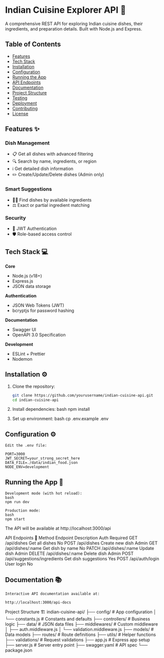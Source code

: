 # Indian Cuisine Explorer API 🍛

A comprehensive REST API for exploring Indian cuisine dishes, their ingredients, and preparation details. Built with Node.js and Express.

## Table of Contents
- [Features](#features)
- [Tech Stack](#tech-stack)
- [Installation](#installation)
- [Configuration](#configuration)
- [Running the App](#running-the-app)
- [API Endpoints](#api-endpoints)
- [Documentation](#documentation)
- [Project Structure](#project-structure)
- [Testing](#testing)
- [Deployment](#deployment)
- [Contributing](#contributing)
- [License](#license)

## Features ✨

### Dish Management
- 📋 Get all dishes with advanced filtering
- 🔍 Search by name, ingredients, or region
- ℹ️ Get detailed dish information
- ✏️ Create/Update/Delete dishes (Admin only)

### Smart Suggestions
- 🧑‍🍳 Find dishes by available ingredients
- ⚖️ Exact or partial ingredient matching

### Security
- 🔐 JWT Authentication
- 🛡️ Role-based access control

## Tech Stack 💻

**Core**
- Node.js (v18+)
- Express.js
- JSON data storage

**Authentication**
- JSON Web Tokens (JWT)
- bcryptjs for password hashing

**Documentation**
- Swagger UI
- OpenAPI 3.0 Specification

**Development**
- ESLint + Prettier
- Nodemon

## Installation ⚙️

1. Clone the repository:
   ```bash
   git clone https://github.com/yourusername/indian-cuisine-api.git
   cd indian-cuisine-api

2. Install dependencies:
    bash
    npm install

3. Set up environment:
    bash
    cp .env.example .env

## Configuration ⚙️
    Edit the .env file:

    PORT=3000
    JWT_SECRET=your_strong_secret_here
    DATA_FILE=./data/indian_food.json
    NODE_ENV=development

## Running the App 🚀
    Development mode (with hot reload):
    bash
    npm run dev

    Production mode:
    bash
    npm start

The API will be available at http://localhost:3000/api

API Endpoints 📡
Method	Endpoint	                    Description	Auth Required
GET	    /api/dishes	                    Get all dishes	No
POST	/api/dishes	                    Create new dish	Admin
GET	    /api/dishes/:name	            Get dish by name	No
PATCH	/api/dishes/:name	            Update dish	Admin
DELETE	/api/dishes/:name	            Delete dish	Admin
POST	/api/suggestions/ingredients	Get dish suggestions	Yes
POST	/api/auth/login	                   User login	No

## Documentation 📚
    Interactive API documentation available at:

    http://localhost:3000/api-docs

Project Structure 🏗️
indian-cuisine-api/
├── config/               # App configuration
│   └── constants.js      # Constants and defaults
├── controllers/          # Business logic
├── data/                 # JSON data files
├── middlewares/          # Custom middleware
│   ├── auth.middleware.js
│   └── validation.middleware.js
├── models/               # Data models
├── routes/               # Route definitions
├── utils/                # Helper functions
├── validations/          # Request validations
├── app.js                # Express app setup
├── server.js             # Server entry point
├── swagger.yaml          # API spec
└── package.json